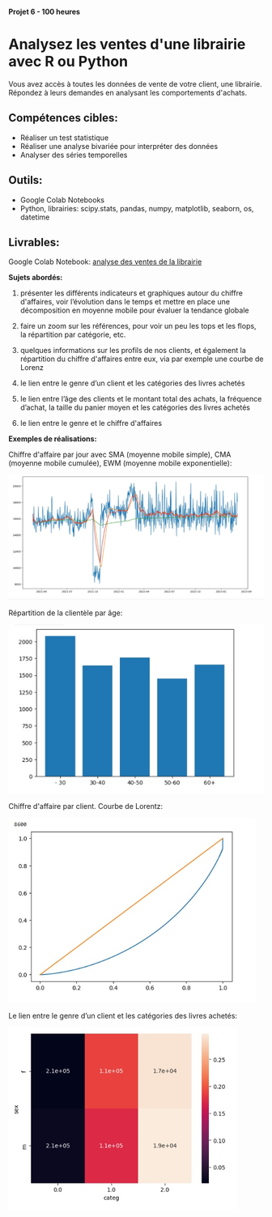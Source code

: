 **Projet 6 - 100 heures** 

# Analysez les ventes d'une librairie avec R ou Python

 
Vous avez accès à toutes les données de vente de votre client, une librairie. Répondez à leurs demandes en analysant les comportements d'achats. 

## Compétences cibles:

 - Réaliser un test statistique 
 - Réaliser une analyse bivariée pour   interpréter des données 
  - Analyser des séries temporelles

## Outils:

 - Google Colab Notebooks 
 - Python, librairies: scipy.stats, pandas, numpy,  matplotlib, seaborn, os, datetime
 
## Livrables:
Google Colab Notebook: [analyse des ventes de la librairie](https://github.com/piplagrivka/openclassrooms/blob/main/Projets/Projet06/Projet6_Gerasimova_Anna_02_19032023.ipynb)

**Sujets abordés:**

 1. présenter les différents indicateurs et graphiques autour du chiffre d'affaires, voir l’évolution dans le temps et mettre en place une décomposition en moyenne mobile pour évaluer la tendance globale
    
 2. faire un zoom sur les références, pour voir un peu les tops et les
    flops, la répartition par catégorie, etc. 
    
 3. quelques informations sur les profils de nos clients, et également la répartition du chiffre  d'affaires entre eux, via par exemple une courbe de Lorenz 
 4. le lien entre le genre d’un client et les catégories des livres achetés 
 5. le lien entre l’âge des clients et le montant total des achats, la fréquence d’achat, la taille du panier moyen et les catégories des livres achetés 
 6.  le lien entre le genre et le chiffre d'affaires

**Exemples de réalisations:**

Chiffre d'affaire par jour avec SMA (moyenne mobile simple), CMA (moyenne mobile cumulée), EWM (moyenne mobile exponentielle):

![1](https://github.com/piplagrivka/openclassrooms/blob/main/Projets/Projet06/images/1.jpg)

Répartition de la clientèle par âge:

![2](https://github.com/piplagrivka/openclassrooms/blob/main/Projets/Projet06/images/2.jpg)

Chiffre d'affaire par client. Courbe de Lorentz:

![3](https://github.com/piplagrivka/openclassrooms/blob/main/Projets/Projet06/images/3.jpg)

Le lien entre le genre d’un client et les catégories des livres achetés:

![4](https://github.com/piplagrivka/openclassrooms/blob/main/Projets/Projet06/images/4.jpg)
